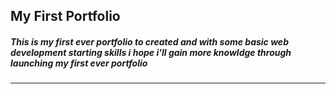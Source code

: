 ## My First Portfolio
##### This is my first ever portfolio to created and with some basic web development starting skills i hope i'll gain more knowldge through launching my first ever portfolio
---
